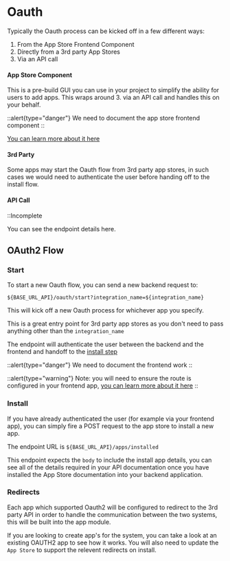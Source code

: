 # Oauth

Typically the Oauth process can be kicked off in a few different ways:

1. From the App Store Frontend Component
2. Directly from a 3rd party App Stores
3. Via an API call

#### App Store Component

This is a pre-build GUI you can use in your project to simplify the ability for users to add apps. This wraps around 3. via an API call and handles this on your behalf.

::alert{type="danger"}
We need to document the app store frontend component
::

[You can learn more about it here](../../frontend/core/components/0.app-store.md)

#### 3rd Party

Some apps may start the Oauth flow from 3rd party app stores, in such cases we would need to authenticate the user before handing off to the install flow.

#### API Call

::Incomplete

You can see the endpoint details here.

## OAuth2 Flow

### Start

To start a new Oauth flow, you can send a new backend request to:

`${BASE_URL_API}/oauth/start?integration_name=${integration_name}`

This will kick off a new Oauth process for whichever app you specify.

This is a great entry point for 3rd party app stores as you don't need to pass anything other than the `integration_name`

The endpoint will authenticate the user between the backend and the frontend and handoff to the [install step](#install)

::alert{type="danger"}
We need to document the frontend work
::

::alert{type="warning"}
Note: you will need to ensure the route is configured in your frontend app, [you can learn more about it here](#)
::

### Install

If you have already authenticated the user (for example via your frontend app), you can simply fire a POST request to the app store to install a new app.

The endpoint URL is `${BASE_URL_API}/apps/installed`

This endpoint expects the `body` to include the install app details, you can see all of the details required in your API documentation once you have installed the App Store documentation into your backend application.

### Redirects

Each app which supported Oauth2 will be configured to redirect to the 3rd party API in order to handle the communication between the two systems, this will be built into the app module.

If you are looking to create app's for the system, you can take a look at an existing OAUTH2 app to see how it works. You will also need to update the `App Store` to support the relevent redirects on install.
